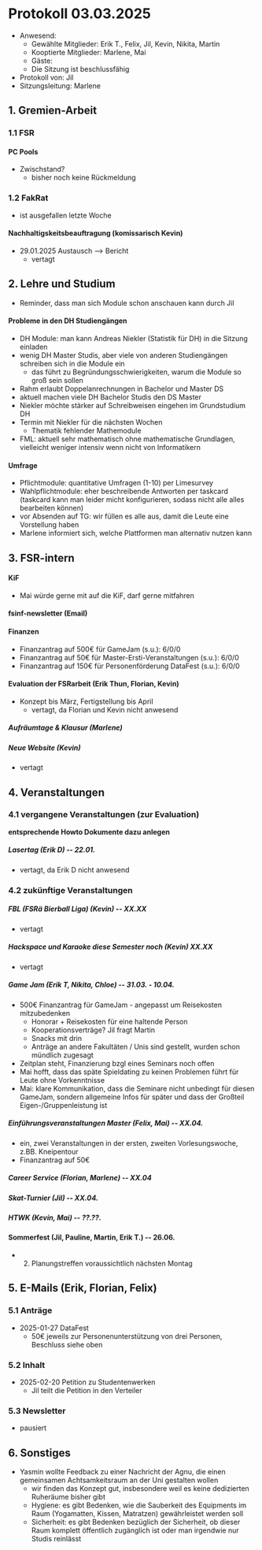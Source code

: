 ---
---

# Protokoll 03.03.2025

* Anwesend:
    * Gewählte Mitglieder: Erik T., Felix, Jil, Kevin, Nikita, Martin
    * Kooptierte Mitglieder: Marlene, Mai
    * Gäste:
    * Die Sitzung ist beschlussfähig
* Protokoll von: Jil
* Sitzungsleitung: Marlene

## 1. Gremien-Arbeit

### 1.1 FSR

#### PC Pools
* Zwischstand?
    * bisher noch keine Rückmeldung

### 1.2 FakRat
* ist ausgefallen letzte Woche

#### Nachhaltigskeitsbeauftragung (komissarisch Kevin)

* 29.01.2025 Austausch --> Bericht
    * vertagt

## 2. Lehre und Studium

* Reminder, dass man sich Module schon anschauen kann durch Jil

#### Probleme in den DH Studiengängen

* DH Module: man kann Andreas Niekler (Statistik für DH) in die Sitzung einladen
* wenig DH Master Studis, aber viele von anderen Studiengängen schreiben sich in die Module ein
    * das führt zu Begründungsschwierigkeiten, warum die Module so groß sein sollen
* Rahm erlaubt Doppelanrechnungen in Bachelor und Master DS
* aktuell machen viele DH Bachelor Studis den DS Master
* Niekler möchte stärker auf Schreibweisen eingehen im Grundstudium DH
* Termin mit Niekler für die nächsten Wochen
   * Thematik fehlender Mathemodule
* FML: aktuell sehr mathematisch ohne mathematische Grundlagen, vielleicht weniger intensiv wenn nicht von Informatikern

#### Umfrage 

* Pflichtmodule: quantitative Umfragen (1-10) per Limesurvey
* Wahlpflichtmodule: eher beschreibende Antworten per taskcard (taskcard kann man leider micht konfigurieren, sodass nicht alle alles bearbeiten können)
* vor Absenden auf TG: wir füllen es alle aus, damit die Leute eine Vorstellung haben
* Marlene informiert sich, welche Plattformen man alternativ nutzen kann

## 3. FSR-intern

#### KiF
* Mai würde gerne mit auf die KiF, darf gerne mitfahren

#### fsinf-newsletter (Email)


#### Finanzen
* Finanzantrag auf 500€ für GameJam (s.u.): 6/0/0
* Finanzantrag auf 50€ für Master-Ersti-Veranstaltungen (s.u.): 6/0/0
* Finanzantrag auf 150€ für Personenförderung DataFest (s.u.): 6/0/0

#### Evaluation der FSRarbeit (Erik Thun, Florian, Kevin)
* Konzept bis März, Fertigstellung bis April
    * vertagt, da Florian und Kevin nicht anwesend

##### Aufräumtage & Klausur (Marlene)

##### Neue Website (Kevin)
* vertagt


## 4. Veranstaltungen

### 4.1  vergangene Veranstaltungen (zur Evaluation)
**entsprechende Howto Dokumente dazu anlegen**

##### Lasertag (Erik D) -- 22.01.
* vertagt, da Erik D nicht anwesend

### 4.2 zukünftige Veranstaltungen

##### FBL (FSRä Bierball Liga) (Kevin) -- XX.XX
* vertagt

##### Hackspace und Karaoke diese Semester noch (Kevin) XX.XX
* vertagt

##### Game Jam (Erik T, Nikita, Chloe) -- 31.03. - 10.04.
* 500€ Finanzantrag für GameJam - angepasst um Reisekosten mitzubedenken
  * Honorar + Reisekosten für eine haltende Person
  * Kooperationsverträge? Jil fragt Martin
  * Snacks mit drin
  * Anträge an andere Fakultäten / Unis sind gestellt, wurden schon mündlich zugesagt
* Zeitplan steht, Finanzierung bzgl eines Seminars noch offen
* Mai hofft, dass das späte Spieldating zu keinen Problemen führt für Leute ohne Vorkenntnisse
* Mai: klare Kommunikation, dass die Seminare nicht unbedingt für diesen GameJam, sondern allgemeine Infos für später und dass der Großteil Eigen-/Gruppenleistung ist

##### Einführungsveranstaltungen Master (Felix, Mai) -- XX.04.
* ein, zwei Veranstaltungen in der ersten, zweiten Vorlesungswoche, z.BB. Kneipentour
* Finanzantrag auf 50€

##### Career Service (Florian, Marlene) -- XX.04


##### Skat-Turnier (Jil) -- XX.04.


##### HTWK (Kevin, Mai) -- ??.??.

#### Sommerfest (Jil, Pauline, Martin, Erik T.) -- 26.06.
* 2. Planungstreffen voraussichtlich nächsten Montag


## 5. E-Mails (Erik, Florian, Felix)

### 5.1 Anträge
* 2025-01-27 DataFest
  * 50€ jeweils zur Personenunterstützung von drei Personen, Beschluss siehe oben

### 5.2 Inhalt
* 2025-02-20 Petition zu Studentenwerken
  * Jil teilt die Petition in den Verteiler

### 5.3 Newsletter
* pausiert

## 6. Sonstiges
* Yasmin wollte Feedback zu einer Nachricht der Agnu, die einen gemeinsamen Achtsamkeitsraum an der Uni gestalten wollen
   * wir finden das Konzept gut, insbesondere weil es keine dedizierten Ruheräume bisher gibt
   * Hygiene: es gibt Bedenken, wie die Sauberkeit des Equipments im Raum (Yogamatten, Kissen, Matratzen) gewährleistet werden soll
   * Sicherheit: es gibt Bedenken bezüglich der Sicherheit, ob dieser Raum komplett öffentlich zugänglich ist oder man irgendwie nur Studis reinlässt